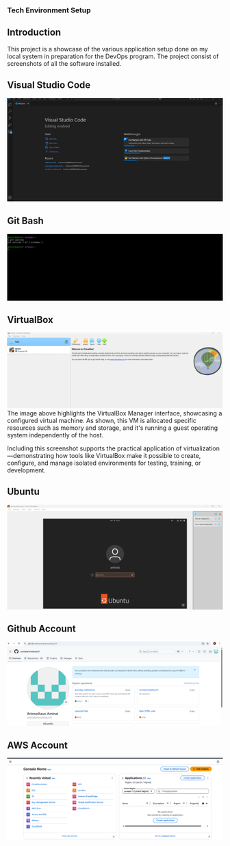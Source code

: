 ### Tech Environment Setup
## Introduction
This project is a showcase of the various application setup done on my local system in preparation for the DevOps program. The project consist of screenshots of all the software installed.
## Visual Studio Code
![vscode](./img/1.vscode.png)
## Git Bash
![Gitbash](./img/2.git.png)
## VirtualBox
![virtualbox](./img/3.virtualbox.png)
The image above highlights the VirtualBox Manager interface, showcasing a configured virtual machine. As shown, this VM is allocated specific resources such as memory and storage, and it's running a guest operating system independently of the host.

Including this screenshot supports the practical application of virtualization—demonstrating how tools like VirtualBox make it possible to create, configure, and manage isolated environments for testing, training, or development.
## Ubuntu
![ubuntu](./img/4.ubuntu.png)
## Github Account
![Github](./img/5.github.png)
## AWS Account
![AWS](./img/6.AWS.png)